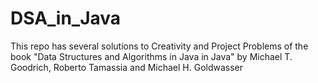 # DSA_in_Java
This repo has several solutions to Creativity and Project Problems of the book "Data Structures and Algorithms in Java in Java" by Michael T. Goodrich, Roberto Tamassia and Michael H. Goldwasser
